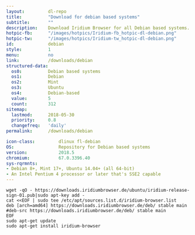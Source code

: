 ```yaml
---
layout:			dl-repo
title:			"Download for debian based systems"
subtitle:		""
description:	Download Iridium Browser for all Debian based systems. Install package from repository using the command line.
hotpic-fb:		"/images/hotpics/Iridium-fb_hotpic-dl-debian.png"
hotpic-tw:		"/images/hotpics/Iridium-tw_hotpic-dl-debian.png"
id:				debian
style:			1
menu:			no
link:			/downloads/debian
structured-data:
  os0:			Debian based systems
  os1:			Debian
  os2:			Mint
  os3:			Ubuntu
  os4:			Debian-based
  value:		5
  count:		312
sitemap:
  lastmod:		2018-05-30
  priority:		0.8
  changefreq:	'daily'
permalink:		/downloads/debian

icon-class:			dlinux fl-debian
OS: 				Repository for Debian based systems
version:			2018.5
chromium:			67.0.3396.40
sys-rqrmnts:
- Debian 8+, Mint 17+, Ubuntu 14.04+ (all 64-bit)
- An Intel Pentium 4 processor or later that's SSE2 capable
---
```


	wget -qO - https://downloads.iridiumbrowser.de/ubuntu/iridium-release-sign-01.pub|sudo apt-key add -
	cat <<EOF | sudo tee /etc/apt/sources.list.d/iridium-browser.list
	deb [arch=amd64] https://downloads.iridiumbrowser.de/deb/ stable main
	#deb-src https://downloads.iridiumbrowser.de/deb/ stable main
	EOF
	sudo apt-get update
	sudo apt-get install iridium-browser
